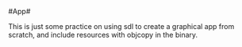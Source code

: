 #App#

This is just some practice on using sdl to create a graphical app from scratch, and include resources with objcopy in the binary.
